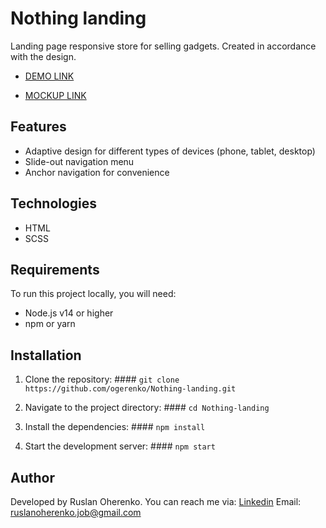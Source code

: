 # Nothing landing

Landing page responsive store for selling gadgets. Created in accordance with the design.

  - [DEMO LINK](https://ogerenko.github.io/Nothing-landing/)

  - [MOCKUP LINK](https://www.figma.com/design/DtkQmQ797hk0nI4KfMi2Uq/BOSE-New-Version?node-id=6802-140&t=hb22SASyaNszVVm6-0)


## Features
  + Adaptive design for different types of devices (phone, tablet, desktop)
  + Slide-out navigation menu
  + Anchor navigation for convenience

## Technologies
  + HTML
  + SCSS

## Requirements

To run this project locally, you will need:
  + Node.js v14 or higher
  + npm or yarn

## Installation

  1. Clone the repository:
    #### `git clone https://github.com/ogerenko/Nothing-landing.git`

  2. Navigate to the project directory:
    #### `cd Nothing-landing`

  3. Install the dependencies:
    #### `npm install`

  4. Start the development server:
    #### `npm start`

## Author

  Developed by Ruslan Oherenko. You can reach me via:
  [Linkedin](www.linkedin.com/in/ruslan-oherenko-3295b7303)
  Email: ruslanoherenko.job@gmail.com
